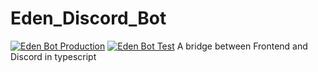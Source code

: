 # Eden_Discord_Bot
[![Eden Bot Production](https://github.com/Soil-labs/Eden_Discord_Bot/actions/workflows/build-bot-product.yaml/badge.svg?branch=main)](https://github.com/Soil-labs/Eden_Discord_Bot/actions/workflows/build-bot-product.yaml)              [![Eden Bot Test](https://github.com/Soil-labs/Eden_Discord_Bot/actions/workflows/build-bot-test.yaml/badge.svg?branch=develop)](https://github.com/Soil-labs/Eden_Discord_Bot/actions/workflows/build-bot-test.yaml)
A bridge between Frontend and Discord in typescript
